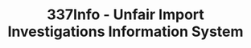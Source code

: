 ---
layout: default
bigquery: https://console.cloud.google.com/bigquery?p=patents-public-data&d=usitc_investigations&page=dataset&project=sheets-management-319211
citation: US International Trade Commission 337Info Unfair Import Investigations Information
  System
contributors: US International Trade Comission
cost: None
description: US International Trade Commission 337Info Unfair Import Investigations
  Information System contains data on investigations done under Section 337. Section
  337 declares the infringement of certain statutory intellectual property rights
  and other forms of unfair competition in import trade to be unlawful practices.
  Most Section 337 investigations involve allegations of patent or registered trademark
  infringement.
documentation: FAQ and tutorial available on the site
last_edit: 04/11/2022, 06:38:09
location: https://pubapps2.usitc.gov/337external/
maintained_by: US International Trade Comission
schema_fields:
- teoReliefGranted
- finalDetNoViolation
- ouiiParticipation
- endDateMarkmanHearing
- targetDate
- scheduledStartDateEvidHear
- markmanHearing
- dateCreated
- startDateMarkmanHearing
- finalIdOnViolationDue
- invUnfairAct
- dateOfPublicationFrNotice
- teoProceedingInvolved
- scheduledEndDateEvidHear
- trademarkNumbers
- currentStatus
- teoIdIssueDate
- publication_number
- finalIdOnViolationIssue
- investigationNo
- title
- patentNumbers
- finalDetViolation
- lastUpdated
- id
- copyrightNumbers
- investigationTermDate
- docketNo
- actualStartDateEvidHear
- investigationType
- internalRemand
- actualEndDateEvidHear
- patentNumber
- htsNumbers
- gcAttorney
- aljAssigned
- ouiiAttorney
- dateComplaintFiled
- cafcAppeals
- teoIdDueDate
- respondent
- currentActiveALJ
- issueDateOtherNonFinal
- complainant
shortname: unfair_import_investigations
tags:
- import
- legal
- trade
timeframe: 2008-2021 (prior to 2008 downloadable as a JSON file)
title: 337Info - Unfair Import Investigations Information System
uuid: 2721f5ec-e599-4890-9265-9706719fc71e
---